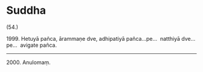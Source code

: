 # Suddha

(54.)

1999\. Hetuyā pañca, ārammaṇe dve, adhipatiyā pañca…pe…  natthiyā dve…pe…  avigate pañca.

---

2000\. Anulomaṃ.

